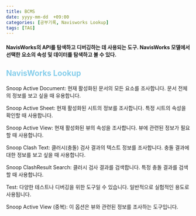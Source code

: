 ```yaml
---
title: BCMS
date: yyyy-mm-dd  +09:00
categories: [공부기록, Navisworks Lookup]
tags: [TAG]     
---
```


<h4> NavisWorks의 API를 탐색하고 디버깅하는 데 사용되는 도구.  NavisWorks 모델에서 선택한 요소의 속성 및 데이터를 탐색하고 볼 수 있다.</h4>

<h2><font color = "skyblue" > NavisWorks Lookup </font></h2>


Snoop Active Document: 현재 활성화된 문서의 모든 요소를 조사합니다. 문서 전체의 정보를 보고 싶을 때 유용합니다.

Snoop Active Sheet: 현재 활성화된 시트의 정보를 조사합니다. 특정 시트의 속성을 확인할 때 사용합니다.

Snoop Active View: 현재 활성화된 뷰의 속성을 조사합니다. 뷰에 관련된 정보가 필요할 때 사용합니다.

Snoop Clash Text: 클러시(충돌) 검사 결과의 텍스트 정보를 조사합니다. 충돌 결과에 대한 정보를 보고 싶을 때 사용합니다.

Snoop ClashResult Search: 클러시 검사 결과를 검색합니다. 특정 충돌 결과를 검색할 때 사용합니다.

Test: 다양한 테스트나 디버깅을 위한 도구일 수 있습니다. 일반적으로 실험적인 용도로 사용됩니다.

Snoop Active View (중복): 이 옵션은 뷰와 관련된 정보를 조사하는 도구입니다.
